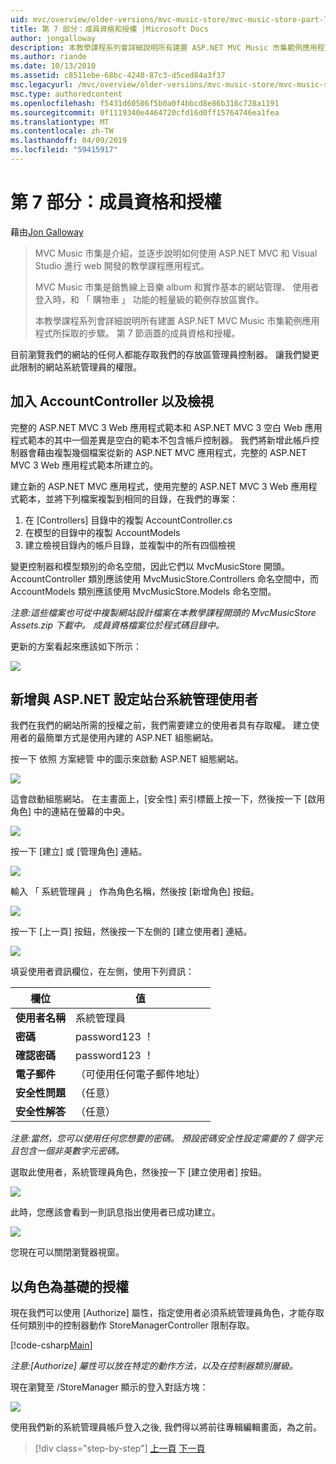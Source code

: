 ```yaml
---
uid: mvc/overview/older-versions/mvc-music-store/mvc-music-store-part-7
title: 第 7 部分：成員資格和授權 |Microsoft Docs
author: jongalloway
description: 本教學課程系列會詳細說明所有建置 ASP.NET MVC Music 市集範例應用程式所採取的步驟。 第 7 節涵蓋的成員資格和授權。
ms.author: riande
ms.date: 10/13/2010
ms.assetid: c8511ebe-68bc-4240-87c3-d5ced84a3f37
msc.legacyurl: /mvc/overview/older-versions/mvc-music-store/mvc-music-store-part-7
msc.type: authoredcontent
ms.openlocfilehash: f5431d60506f5b0a0f4bbcd8e86b316c728a1191
ms.sourcegitcommit: 0f1119340e4464720cfd16d0ff15764746ea1fea
ms.translationtype: MT
ms.contentlocale: zh-TW
ms.lasthandoff: 04/09/2019
ms.locfileid: "59415917"
---
```

# <a name="part-7-membership-and-authorization"></a>第 7 部分：成員資格和授權

藉由[Jon Galloway](https://github.com/jongalloway)

> MVC Music 市集是介紹，並逐步說明如何使用 ASP.NET MVC 和 Visual Studio 進行 web 開發的教學課程應用程式。  
>   
> MVC Music 市集是銷售線上音樂 album 和實作基本的網站管理、 使用者登入時，和 「 購物車 」 功能的輕量級的範例存放區實作。  
>   
> 本教學課程系列會詳細說明所有建置 ASP.NET MVC Music 市集範例應用程式所採取的步驟。 第 7 節涵蓋的成員資格和授權。


目前瀏覽我們的網站的任何人都能存取我們的存放區管理員控制器。 讓我們變更此限制的網站系統管理員的權限。

## <a name="adding-the-accountcontroller-and-views"></a>加入 AccountController 以及檢視

完整的 ASP.NET MVC 3 Web 應用程式範本和 ASP.NET MVC 3 空白 Web 應用程式範本的其中一個差異是空白的範本不包含帳戶控制器。 我們將新增此帳戶控制器會藉由複製幾個檔案從新的 ASP.NET MVC 應用程式，完整的 ASP.NET MVC 3 Web 應用程式範本所建立的。

建立新的 ASP.NET MVC 應用程式，使用完整的 ASP.NET MVC 3 Web 應用程式範本，並將下列檔案複製到相同的目錄，在我們的專案：

1. 在 [Controllers] 目錄中的複製 AccountController.cs
2. 在模型的目錄中的複製 AccountModels
3. 建立檢視目錄內的帳戶目錄，並複製中的所有四個檢視

變更控制器和模型類別的命名空間，因此它們以 MvcMusicStore 開頭。 AccountController 類別應該使用 MvcMusicStore.Controllers 命名空間中，而 AccountModels 類別應該使用 MvcMusicStore.Models 命名空間。

*注意:這些檔案也可從中複製網站設計檔案在本教學課程開頭的 MvcMusicStore Assets.zip 下載中。 成員資格檔案位於程式碼目錄中。*

更新的方案看起來應該如下所示：

![](mvc-music-store-part-7/_static/image1.png)

## <a name="adding-an-administrative-user-with-the-aspnet-configuration-site"></a>新增與 ASP.NET 設定站台系統管理使用者

我們在我們的網站所需的授權之前，我們需要建立的使用者具有存取權。 建立使用者的最簡單方式是使用內建的 ASP.NET 組態網站。

按一下 依照 方案總管 中的圖示來啟動 ASP.NET 組態網站。

![](mvc-music-store-part-7/_static/image2.png)

這會啟動組態網站。 在主畫面上，[安全性] 索引標籤上按一下，然後按一下 [啟用角色] 中的連結在螢幕的中央。

![](mvc-music-store-part-7/_static/image3.png)

按一下 [建立] 或 [管理角色] 連結。

![](mvc-music-store-part-7/_static/image4.png)

輸入 「 系統管理員 」 作為角色名稱，然後按 [新增角色] 按鈕。

![](mvc-music-store-part-7/_static/image5.png)

按一下 [上一頁] 按鈕，然後按一下左側的 [建立使用者] 連結。

![](mvc-music-store-part-7/_static/image6.png)

填妥使用者資訊欄位，在左側，使用下列資訊：

| **欄位** | **值** |
| --- | --- |
| **使用者名稱** | 系統管理員 |
| **密碼** | password123 ！ |
| **確認密碼** | password123 ！ |
| **電子郵件** | （可使用任何電子郵件地址） |
| **安全性問題** | （任意） |
| **安全性解答** | （任意） |

*注意:當然，您可以使用任何您想要的密碼。 預設密碼安全性設定需要的 7 個字元且包含一個非英數字元密碼。*

選取此使用者，系統管理員角色，然後按一下 [建立使用者] 按鈕。

![](mvc-music-store-part-7/_static/image7.png)

此時，您應該會看到一則訊息指出使用者已成功建立。

![](mvc-music-store-part-7/_static/image8.png)

您現在可以關閉瀏覽器視窗。

## <a name="role-based-authorization"></a>以角色為基礎的授權

現在我們可以使用 [Authorize] 屬性，指定使用者必須系統管理員角色，才能存取任何類別中的控制器動作 StoreManagerController 限制存取。

[!code-csharp[Main](mvc-music-store-part-7/samples/sample1.cs)]

*注意:[Authorize] 屬性可以放在特定的動作方法，以及在控制器類別層級。*

現在瀏覽至 /StoreManager 顯示的登入對話方塊：

![](mvc-music-store-part-7/_static/image9.png)

使用我們新的系統管理員帳戶登入之後, 我們得以將前往專輯編輯畫面，為之前。

> [!div class="step-by-step"]
> [上一頁](mvc-music-store-part-6.md)
> [下一頁](mvc-music-store-part-8.md)
